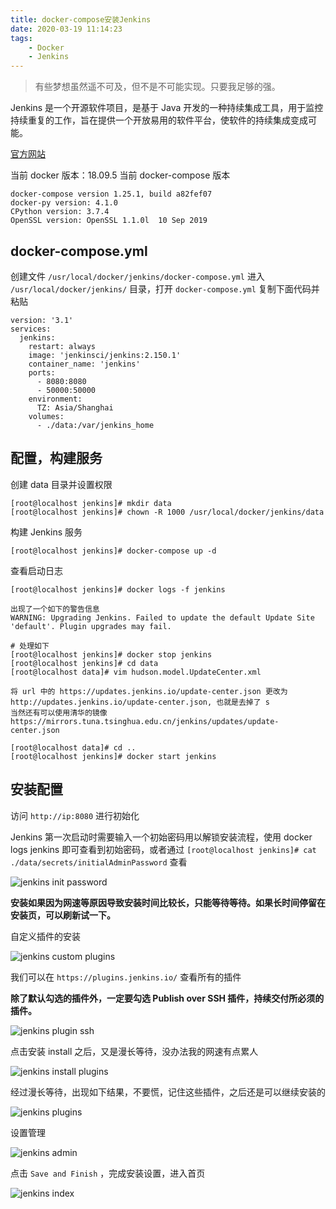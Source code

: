 ```yaml
---
title: docker-compose安装Jenkins
date: 2020-03-19 11:14:23
tags: 
    - Docker
    - Jenkins
---
```


> 有些梦想虽然遥不可及，但不是不可能实现。只要我足够的强。

Jenkins 是一个开源软件项目，是基于 Java 开发的一种持续集成工具，用于监控持续重复的工作，旨在提供一个开放易用的软件平台，使软件的持续集成变成可能。

[官方网站](https://jenkins.io/)

<!-- more -->

当前 docker 版本：18.09.5
当前 docker-compose 版本
```
docker-compose version 1.25.1, build a82fef07
docker-py version: 4.1.0
CPython version: 3.7.4
OpenSSL version: OpenSSL 1.1.0l  10 Sep 2019
```

## docker-compose.yml

创建文件 `/usr/local/docker/jenkins/docker-compose.yml` 进入 `/usr/local/docker/jenkins/` 目录，打开 `docker-compose.yml` 复制下面代码并粘贴

```
version: '3.1'
services:
  jenkins:
    restart: always
    image: 'jenkinsci/jenkins:2.150.1'
    container_name: 'jenkins'
    ports:
      - 8080:8080
      - 50000:50000
    environment:
      TZ: Asia/Shanghai
    volumes:
      - ./data:/var/jenkins_home
```

## 配置，构建服务

创建 data 目录并设置权限

```
[root@localhost jenkins]# mkdir data
[root@localhost jenkins]# chown -R 1000 /usr/local/docker/jenkins/data
```

构建 Jenkins 服务

```
[root@localhost jenkins]# docker-compose up -d
```

查看启动日志

```
[root@localhost jenkins]# docker logs -f jenkins

出现了一个如下的警告信息
WARNING: Upgrading Jenkins. Failed to update the default Update Site 'default'. Plugin upgrades may fail.

# 处理如下
[root@localhost jenkins]# docker stop jenkins
[root@localhost jenkins]# cd data
[root@localhost data]# vim hudson.model.UpdateCenter.xml

将 url 中的 https://updates.jenkins.io/update-center.json 更改为 http://updates.jenkins.io/update-center.json, 也就是去掉了 s
当然还有可以使用清华的镜像   https://mirrors.tuna.tsinghua.edu.cn/jenkins/updates/update-center.json

[root@localhost data]# cd ..
[root@localhost jenkins]# docker start jenkins
```

## 安装配置

访问 `http://ip:8080` 进行初始化

Jenkins 第一次启动时需要输入一个初始密码用以解锁安装流程，使用 docker logs jenkins 即可查看到初始密码，或者通过 `[root@localhost jenkins]# cat ./data/secrets/initialAdminPassword` 查看

![jenkins init password](https://s1.ax1x.com/2020/03/20/86Tlge.png)

**安装如果因为网速等原因导致安装时间比较长，只能等待等待。如果长时间停留在安装页，可以刷新试一下。** 

自定义插件的安装

![jenkins custom plugins](https://s1.ax1x.com/2020/03/20/86Tvxe.png)

我们可以在 `https://plugins.jenkins.io/` 查看所有的插件

**除了默认勾选的插件外，一定要勾选 Publish over SSH 插件，持续交付所必须的插件。**

![jenkins plugin ssh](https://s1.ax1x.com/2020/03/20/8675Jf.png)

点击安装 install 之后，又是漫长等待，没办法我的网速有点累人

![jenkins install plugins](https://s1.ax1x.com/2020/03/20/86Hyt0.png)

经过漫长等待，出现如下结果，不要慌，记住这些插件，之后还是可以继续安装的

![jenkins plugins](https://s1.ax1x.com/2020/03/20/86HoA1.png)

设置管理

![jenkins admin](https://s1.ax1x.com/2020/03/20/86bh28.png)

点击 `Save and Finish` ，完成安装设置，进入首页

![jenkins index](https://s1.ax1x.com/2020/03/20/86bzMF.png)










